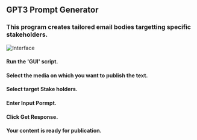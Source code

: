 ## GPT3 Prompt Generator
### This program creates tailored email bodies targetting specific stakeholders.

![Interface](relative/image.jpg?raw=true "Interface")

#### Run the 'GUI' script.
#### Select the media on which you want to publish the text.
#### Select target Stake holders.
#### Enter Input Pormpt.
#### Click Get Response.
#### Your content is ready for publication.